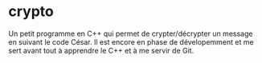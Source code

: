 crypto
======

Un petit programme en C++ qui permet de crypter/décrypter un message en suivant le code César. 
Il est encore en phase de dévelopemment et me sert avant tout à apprendre le C++ et à me servir de Git.

